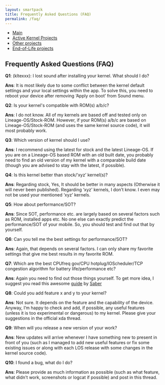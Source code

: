```yaml
---
layout: smartpack
title: Frequently Asked Questions (FAQ)
permalink: /faq/
---
```


* <a href="https://sunilpaulmathew.github.io/smartpack/">Main</a>
* <a href="https://sunilpaulmathew.github.io/kernel-projects/">Active Kernel Projects</a>
* <a href="https://sunilpaulmathew.github.io/others/">Other projects</a>
* <a href="https://sunilpaulmathew.github.io/end-of-life/">End-of-Life projects</a>

<h2>Frequently Asked Questions (FAQ)</h2>

<p><strong>Q1</strong>: (kltexxx): I lost sound after installing your kernel. What should I do?</p>
<p><strong>Ans</strong>: It is most likely due to some conflict between the kernel default settings and your local settings within the app. To solve this, you need to reboot your device after removing ‘Apply on boot’ from Sound menu.</p>
<p><strong>Q2</strong>: Is your kernel's compatible with ROM(s) a/b/c?</p>
<p><strong>Ans</strong>: I do not know. All of my kernels are based off and tested only on Lineage-OS/Stock-ROM. However, if your ROM(s) a/b/c are based on Lineage-OS/Stock-ROM (and uses the same kernel source code), it will most probably work.</p>

<p><strong>Q3</strong>: Which version of kernel should I use?</p>
<p><strong>Ans</strong>: I recommend using the latest for stock and the latest Lineage-OS. If you are on a Lineage-OS based ROM  with an old built date, you probably need to find an old version of my kernel with a comparable build date (though you are advised to stay with the latest, if possible).</p>

<p><strong>Q4</strong>: Is this kernel better than stock/‘xyz’ kernel(s)?</p>
<p><strong>Ans</strong>: Regarding stock, Yes, It should be better in many aspects (Otherwise it will never been published). Regarding ‘xyz’ kernels, I don’t know. I even may not be used your mentioned ‘xyz’ kernels.</p>

<p><strong>Q5</strong>: How about performance/SOT?</p>
<p><strong>Ans</strong>: Since SOT, performance etc. are largely based on several factors such as ROM, installed apps etc. No one else can exactly predict the performance/SOT of your mobile. So, you should test and find out that by yourself.</p>

<p><strong>Q6</strong>: Can you tell me the best settings for performance/SOT?</p>
<p><strong>Ans</strong>: Again, that depends on several factors. I can only share my favorite settings that give me best results in my favorite ROM.</p>

<p><strong>Q7</strong>: Which are the best CPUfreq gov/CPU hotplug/IOScheduler/TCP congestion algorithm for battery life/performance etc?</p>
<p><strong>Ans</strong>: Again you need to find out those things yourself. To get more idea, I suggest you read this awesome <a href="https://forum.xda-developers.com/general/general/ref-to-date-guide-cpu-governors-o-t3048957/post59289777#post59289777">guide</a> by <a href="https://forum.xda-developers.com/member.php?u=5811506">Saber</a></p>

<p><strong>Q8</strong>: Could you add feature x and y to your kernel?</p>
<p><strong>Ans</strong>: Not sure. It depends on the feature and the capability of the device. Anyway, I’m happy to check and add, if possible, any useful features (unless it is too experimental or dangerous) to my kernel. Please give your suggestions in the official xda thread.</p>

<p><strong>Q9</strong>: When will you release a new version of your work?</p>
<p><strong>Ans</strong>: New updates will arrive whenever I have something new to present in front of you (such as I managed to add new useful features or fix some existing issues or along with each LOS release with some changes in the kernel source code).</p>

<p><strong>Q10</strong>: I found a bug, what do I do?</p>
<p><strong>Ans</strong>: Please provide as much information as possible (such as what feature, what didn't work, screenshots or logcat if possible) and post in this thread.</p>
